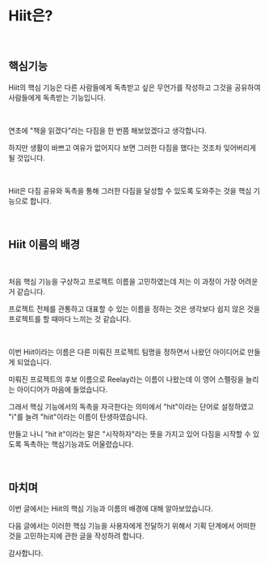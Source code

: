 # Hiit은?

<br>



## 핵심기능

Hiit의 핵심 기능은 다른 사람들에게 독촉받고 싶은 무언가를 작성하고 그것을 공유하여 사람들에게 독촉받는 기능입니다.

<br>



연초에 "책을 읽겠다"라는 다짐을 한 번쯤 해보았겠다고 생각합니다.

하지만 생활이 바쁘고 여유가 없어지다 보면 그러한 다짐을 했다는 것조차 잊어버리게 될 것입니다.

<br>



Hiit은 다짐 공유와 독촉을 통해 그러한 다짐을 달성할 수 있도록 도와주는 것을 핵심 기능으로 합니다.

<br>



## Hiit 이름의 배경

<br>



처음 핵심 기능을 구상하고 프로젝트 이름을 고민하였는데 저는 이 과정이 가장 어려운 거 같습니다.

프로젝트 전체를 관통하고 대표할 수 있는 이름을 정하는 것은 생각보다 쉽지 않은 것을 프로젝트를 할 때마다 느끼는 것 같습니다.

<br>



이번 Hiit이라는 이름은 다른 미뤄진 프로젝트 팀명을 정하면서 나왔던 아이디어로 만들게 되었습니다.

미뤄진 프로젝트의 후보 이름으로 Reelay라는 이름이 나왔는데 이 영어 스펠링을 늘리는 아이디어가 마음에 들었습니다.

그래서 핵심 기능에서의 독촉을 자극한다는 의미에서 "hit"이라는 단어로 설정하였고 "i"를 늘려 "hiit"이라는 이름이 탄생하였습니다.

만들고 나니 "hit it"이라는 말은 "시작하자"라는 뜻을 가지고 있어 다짐을 시작할 수 있도록 독촉하는 핵심기능과도 어울렸습니다.

<br>



## 마치며

이번 글에서는 Hiit의 핵심 기능과 이름의 배경에 대해 알아보았습니다.

다음 글에서는 이러한 핵심 기능을 사용자에게 전달하기 위해서 기획 단계에서 어떠한 것을 고민하는지에 관한 글을 작성하려 합니다.

감사합니다.